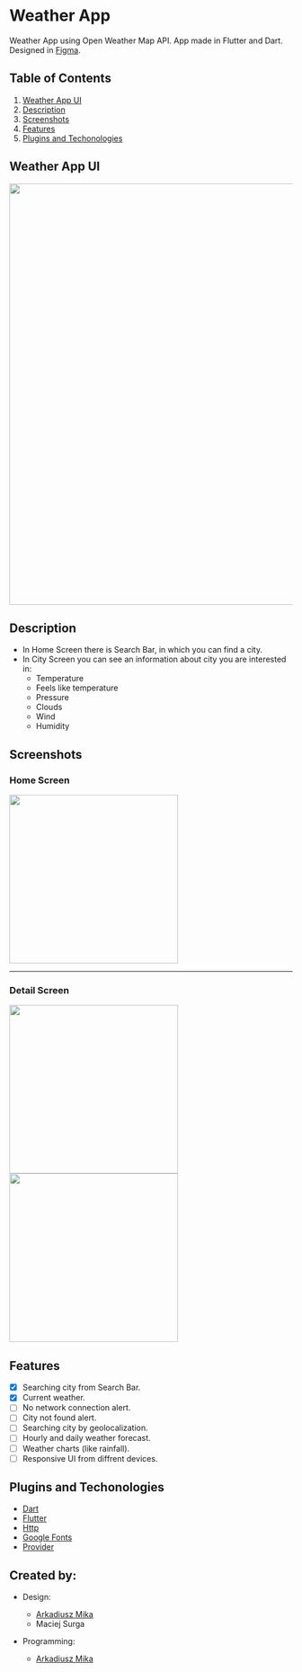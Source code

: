 # Weather App

Weather App using Open Weather Map API. App made in Flutter and Dart. Designed in [Figma](https://www.figma.com/file/QM4OIZCi2XHpcD94S7nVMv/Weather-app?node-id=1%3A2).

## Table of Contents
1. [Weather App UI](#weather-app-ui)
2. [Description](#description)
3. [Screenshots](#screenshots)
4. [Features](#features)
5. [Plugins and Techonologies](#plugins)

<a name="weather-app-ui"></a>
## Weather App UI

<img src="https://user-images.githubusercontent.com/71427558/161629895-4d932bbd-ae49-4056-9ebc-93df302f52ef.jpeg" height="750">

<a name="description"></a>
## Description
* In Home Screen there is Search Bar, in which you can find a city. 
* In City Screen you can see an information about city you are interested in:
  * Temperature
  * Feels like temperature
  * Pressure
  * Clouds
  * Wind
  * Humidity
 

<a name="screenshots"></a>
## Screenshots

### Home Screen
<img src="https://user-images.githubusercontent.com/71427558/161627998-6c53afa1-bf87-402d-b60b-302df81f91fd.PNG" width="300">

---

### Detail Screen
<img src="https://user-images.githubusercontent.com/71427558/161627942-a7bb3852-257c-4a25-9b69-8f985b12993c.PNG" width="300"> <img src="https://user-images.githubusercontent.com/71427558/161627982-7dd5e32c-380f-4a0c-8574-0a9268b0cd0e.PNG" width="300">


<a name="features"></a>
## Features
- [x] Searching city from Search Bar.
- [x] Current weather.
- [ ] No network connection alert.
- [ ] City not found alert.
- [ ] Searching city by geolocalization.
- [ ] Hourly and daily weather forecast.
- [ ] Weather charts (like rainfall).
- [ ] Responsive UI from diffrent devices.

<a name="plugins"></a>
## Plugins and Techonologies
* [Dart](https://dart.dev/) 
* [Flutter](https://flutter.dev/) 
* [Http](https://pub.dev/packages/http)
* [Google Fonts](https://pub.dev/packages/google_fonts)
* [Provider](https://pub.dev/packages/provider)

## Created by:
* Design: 
  * [Arkadiusz Mika](https://github.com/Arkadiusz4)
  * Maciej Surga

* Programming:
  *  [Arkadiusz Mika](https://github.com/Arkadiusz4)
